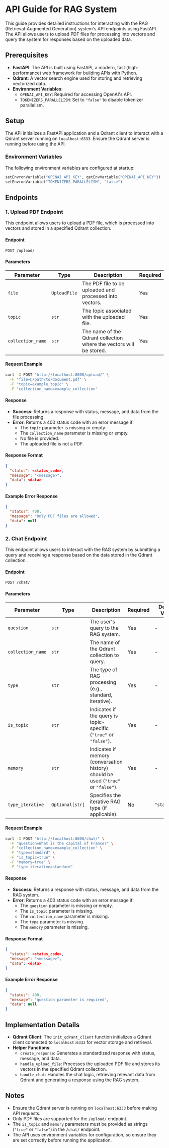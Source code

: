 # API Guide for RAG System

This guide provides detailed instructions for interacting with the RAG (Retrieval-Augmented Generation) system's API endpoints using FastAPI. The API allows users to upload PDF files for processing into vectors and query the system for responses based on the uploaded data.

## Prerequisites
- **FastAPI**: The API is built using FastAPI, a modern, fast (high-performance) web framework for building APIs with Python.
- **Qdrant**: A vector search engine used for storing and retrieving vectorized data.
- **Environment Variables**:
  - `OPENAI_API_KEY`: Required for accessing OpenAI's API.
  - `TOKENIZERS_PARALLELISM`: Set to `"false"` to disable tokenizer parallelism.

## Setup
The API initializes a FastAPI application and a Qdrant client to interact with a Qdrant server running on `localhost:6333`. Ensure the Qdrant server is running before using the API.

### Environment Variables
The following environment variables are configured at startup:
```python
setEnvronVariable("OPENAI_API_KEY", getEnvVariable("OPENAI_API_KEY"))
setEnvronVariable("TOKENIZERS_PARALLELISM", "false")
```

## Endpoints

### 1. Upload PDF Endpoint
This endpoint allows users to upload a PDF file, which is processed into vectors and stored in a specified Qdrant collection.

#### Endpoint
`POST /upload/`

#### Parameters
| Parameter         | Type          | Description                                                                 | Required |
|-------------------|---------------|-----------------------------------------------------------------------------|----------|
| `file`            | `UploadFile`  | The PDF file to be uploaded and processed into vectors.                      | Yes      |
| `topic`           | `str`         | The topic associated with the uploaded file.                                | Yes      |
| `collection_name` | `str`         | The name of the Qdrant collection where the vectors will be stored.         | Yes      |

#### Request Example
```bash
curl -X POST "http://localhost:8000/upload/" \
  -F "file=@/path/to/document.pdf" \
  -F "topic=example_topic" \
  -F "collection_name=example_collection"
```

#### Response
- **Success**: Returns a response with status, message, and data from the file processing.
- **Error**: Returns a 400 status code with an error message if:
  - The `topic` parameter is missing or empty.
  - The `collection_name` parameter is missing or empty.
  - No file is provided.
  - The uploaded file is not a PDF.

#### Response Format
```json
{
  "status": <status_code>,
  "message": "<message>",
  "data": <data>
}
```

#### Example Error Response
```json
{
  "status": 400,
  "message": "Only PDF files are allowed",
  "data": null
}
```

### 2. Chat Endpoint
This endpoint allows users to interact with the RAG system by submitting a query and receiving a response based on the data stored in the Qdrant collection.

#### Endpoint
`POST /chat/`

#### Parameters
| Parameter         | Type          | Description                                                                 | Required | Default Value |
|-------------------|---------------|-----------------------------------------------------------------------------|----------|---------------|
| `question`        | `str`         | The user's query to the RAG system.                                         | Yes      | -             |
| `collection_name` | `str`         | The name of the Qdrant collection to query.                                 | Yes      | -             |
| `type`            | `str`         | The type of RAG processing (e.g., standard, iterative).                     | Yes      | -             |
| `is_topic`        | `str`         | Indicates if the query is topic-specific (`"true"` or `"false"`).           | Yes      | -             |
| `memory`          | `str`         | Indicates if memory (conversation history) should be used (`"true"` or `"false"`). | Yes      | -             |
| `type_iterative`  | `Optional[str]` | Specifies the iterative RAG type (if applicable).                         | No       | `"standard"`  |

#### Request Example
```bash
curl -X POST "http://localhost:8000/chat/" \
  -F "question=What is the capital of France?" \
  -F "collection_name=example_collection" \
  -F "type=standard" \
  -F "is_topic=true" \
  -F "memory=true" \
  -F "type_iterative=standard"
```

#### Response
- **Success**: Returns a response with status, message, and data from the RAG system.
- **Error**: Returns a 400 status code with an error message if:
  - The `question` parameter is missing or empty.
  - The `is_topic` parameter is missing.
  - The `collection_name` parameter is missing.
  - The `type` parameter is missing.
  - The `memory` parameter is missing.

#### Response Format
```json
{
  "status": <status_code>,
  "message": "<message>",
  "data": <data>
}
```

#### Example Error Response
```json
{
  "status": 400,
  "message": "question parameter is required",
  "data": null
}
```

## Implementation Details
- **Qdrant Client**: The `init_qdrant_client` function initializes a Qdrant client connected to `localhost:6333` for vector storage and retrieval.
- **Helper Functions**:
  - `create_response`: Generates a standardized response with status, message, and data.
  - `handle_upload_file`: Processes the uploaded PDF file and stores its vectors in the specified Qdrant collection.
  - `handle_chat`: Handles the chat logic, retrieving relevant data from Qdrant and generating a response using the RAG system.

## Notes
- Ensure the Qdrant server is running on `localhost:6333` before making API requests.
- Only PDF files are supported for the `/upload/` endpoint.
- The `is_topic` and `memory` parameters must be provided as strings (`"true"` or `"false"`) in the `/chat/` endpoint.
- The API uses environment variables for configuration, so ensure they are set correctly before running the application.